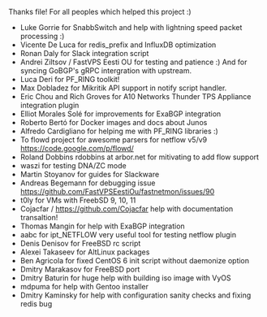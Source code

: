 Thanks file! For all peoples which helped this project :)
- Luke Gorrie for SnabbSwitch and help with lightning speed packet processing :)
- Vicente De Luca for redis_prefix and InfluxDB optimization
- Ronan Daly for Slack integration script
- Andrei Ziltsov / FastVPS Eesti OU for testing and patience :) And for syncing GoBGP's gRPC intergration with upstream. 
- Luca Deri for PF_RING toolkit!
- Max Dobladez for Mikritik API support in notify script handler. 
- Eric Chou and Rich Groves for A10 Networks Thunder TPS Appliance integration plugin
- Elliot Morales Solé for improvements for ExaBGP integration 
- Roberto Bertó for Docker images and docs about Junos
- Alfredo Cardigliano for helping me with PF_RING libraries :)
- To flowd project for awesome parsers for netflow v5/v9 https://code.google.com/p/flowd/
- Roland Dobbins rdobbins at arbor.net for mitivating to add flow support
- waszi for testing DNA/ZC mode
- Martin Stoyanov for guides for Slackware
- Andreas Begemann for debugging issue https://github.com/FastVPSEestiOu/fastnetmon/issues/90
- t0ly for VMs with FreebSD 9, 10, 11
- Cojacfar / https://github.com/Cojacfar help with documentation transaltion! 
- Thomas Mangin for help with ExaBGP integration
- aabc for ipt_NETFLOW very useful tool for testing netflow plugin
- Denis Denisov for FreeBSD rc script
- Alexei Takaseev for AltLinux packages
- Ben Agricola for fixed CentOS 6 init script without daemonize option
- Dmitry Marakasov for FreeBSD port
- Dmitry Baturin for huge help with building iso image with VyOS
- mdpuma for help with Gentoo installer
- Dmitry Kaminsky for help with configuration sanity checks and fixing redis bug
